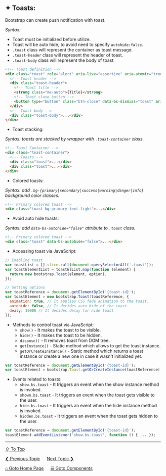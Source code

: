 ## &#10022; Toasts:
Bootstrap can create push notification with toast.

*Syntax:*
  - Toast must be initialized before utilize.
  - Toast will be auto hide, to avoid need to specify `autohide:false`.
  - `.toast` class will represent the container as toast message.
  - `.toast-header` class will represent the header of toast.
  - `.toast-body` class will represent the body of toast.

```html
<!-- Toast definition -->
<div class="toast" role="alert" aria-live="assertive" aria-atomic="true">
  <!-- Toast header -->
  <div class="toast-header">
    <!-- Toast title -->
    <strong class="me-auto">{Title}</strong>    
    <!-- Toast close button -->
    <button type="button" class="btn-close" data-bs-dismiss="toast" aria-label="Close"></button>
  </div>
  <!-- Toast body -->
  <div class="toast-body">...</div>
</div>
```

- Toast stacking:

*Syntax: toasts are stacked by wrapper with `.toast-container` class.*

```html
<!-- Toast Container -->
<div class="toast-container">
  <!-- Toasts -->
  <div class="toast">...</div>
  <div class="toast">...</div>
</div>
```

- Colored toasts:

*Syntax: add `.bg-{primary|secondary|success|warning|danger|info}` background color classes.*

```html
<!-- Primary colored toast -->
<div class="toast bg-primary text-light">...</div>
```

- Avoid auto hide toasts:

*Syntax: add `data-bs-autohide="false"` attribute to `.toast` class.*

```html
<!-- Primary colored toast -->
<div class="toast" data-bs-autohide="false">...</div>
```

- Accessing toast via JavaScript:
```javascript
// Enabling toast
var toastList = [].slice.call(document.querySelectorAll('.toast'));
var toastElementList = toastElList.map(function (element) {
  return new bootstrap.Toast(element, option);
});

// Setting options
var toastReference = document.getElementById('{toast-id}');
var toastElement = new bootstrap.Toast(toastReference, {
  animation: true, // It applies CSS fade animation to the toast.
  autohide: false, // It decides auto hide of the toast.
  dealy: 10000 // It decides delay for hide toast
});
```

- Methods to control toast via JavaScript:
  - `show()` - It makes the toast to be visible.
  - `hide()` - It makes the toast to be hidden.
  - `dispose()` - It removes toast from DOM tree.  
  - `getInstance()` - Static method which allows to get the toast instance.
  - `getOrCreateInstance()` - Static method which returns a toast instance or create a new one in case it wasn't initialized yet.

```javascript
var toastReference = document.getElementById('{toast-id}');
var toastElement = bootstrap.Toast.getOrCreateInstance(toastReference);
```

- Events related to toasts:
  - `show.bs.toast` - It triggers an event when the show instance method is invoked.
  - `shown.bs.toast` - It triggers an event when the toast gets visible to the user.  
  - `hide.bs.toast` - It triggers an event when the hide instance method is invoked.
  - `hidden.bs.toast` - It triggers an event when the toast gets hidden to the user.  

```javascript
var toastReference = document.getElementById('{toast-id}');
toastElement.addEventListener('show.bs.toast', function () { ... });
```

---
[&#8682; To Top](#-toasts)

[&#10094; Previous Topic](./components.spinners.md) &emsp; [Next Topic &#10095;](./components.tooltips.md)

[&#8962; Goto Home Page](../../README.md) &emsp; [&#9776; Goto Components](./components.md)